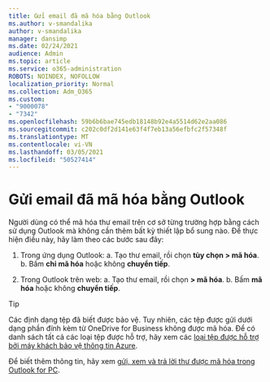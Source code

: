 ```yaml
---
title: Gửi email đã mã hóa bằng Outlook
ms.author: v-smandalika
author: v-smandalika
manager: dansimp
ms.date: 02/24/2021
audience: Admin
ms.topic: article
ms.service: o365-administration
ROBOTS: NOINDEX, NOFOLLOW
localization_priority: Normal
ms.collection: Adm_O365
ms.custom:
- "9000078"
- "7342"
ms.openlocfilehash: 59b6b6bae745edb18148b92e4a5514d62e2aa086
ms.sourcegitcommit: c202c0df2d141e63f4f7eb13a56efbfc2f57348f
ms.translationtype: MT
ms.contentlocale: vi-VN
ms.lasthandoff: 03/05/2021
ms.locfileid: "50527414"
---
```

# <a name="send-encrypted-email-using-outlook"></a>Gửi email đã mã hóa bằng Outlook

Người dùng có thể mã hóa thư email trên cơ sở từng trường hợp bằng cách sử dụng Outlook mà không cần thêm bất kỳ thiết lập bổ sung nào. Để thực hiện điều này, hãy làm theo các bước sau đây:

1. Trong ứng dụng Outlook: a. Tạo thư email, rồi chọn **tùy chọn > mã hóa**. 
    b. Bấm **chỉ mã hóa** hoặc không **chuyển tiếp**.

2. Trong Outlook trên web: a. Tạo thư email, rồi chọn **> mã hóa**.
    b. Bấm **mã hóa** hoặc không **chuyển tiếp**.

> [!TIP]
> Các định dạng tệp đã biết được bảo vệ. Tuy nhiên, các tệp được gửi dưới dạng phần đính kèm từ OneDrive for Business không được mã hóa. Để có danh sách tất cả các loại tệp được hỗ trợ, hãy xem các [loại tệp được hỗ trợ bởi máy khách bảo vệ thông tin Azure](https://docs.microsoft.com/azure/information-protection/rms-client/client-admin-guide-file-types).

Để biết thêm thông tin, hãy xem [gửi, xem và trả lời thư được mã hóa trong Outlook for PC](https://support.microsoft.com/topic/send-view-and-reply-to-encrypted-messages-in-outlook-for-pc-eaa43495-9bbb-4fca-922a-df90dee51980).



